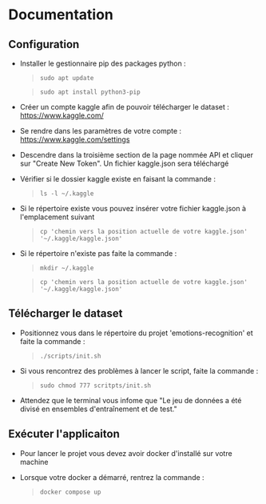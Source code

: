 # Documentation

## Configuration 
- Installer le gestionnaire pip des packages python :
    > `sudo apt update` 

    > `sudo apt install python3-pip`

- Créer un compte kaggle afin de pouvoir télécharger le dataset : https://www.kaggle.com/

- Se rendre dans les paramètres de votre compte : https://www.kaggle.com/settings

- Descendre dans la troisième section de la page nommée API et cliquer sur "Create New Token".
Un fichier kaggle.json sera téléchargé

- Vérifier si le dossier kaggle existe en faisant la commande :
    > `ls -l ~/.kaggle`

- Si le répertoire existe vous pouvez insérer votre fichier kaggle.json à l'emplacement suivant 
    > `cp 'chemin vers la position actuelle de votre kaggle.json' '~/.kaggle/kaggle.json'`

- Si le répertoire n'existe pas faite la commande :
    > `mkdir ~/.kaggle`

    > `cp 'chemin vers la position actuelle de votre kaggle.json' '~/.kaggle/kaggle.json'`

## Télécharger le dataset
- Positionnez vous dans le répertoire du projet 'emotions-recognition' et faite la commande :
    > `./scripts/init.sh`

- Si vous rencontrez des problèmes à lancer le script, faite la commande :
    > `sudo chmod 777 scritpts/init.sh`

- Attendez que le terminal vous infome que "Le jeu de données a été divisé en ensembles d'entraînement et de test."

## Exécuter l'applicaiton
- Pour lancer le projet vous devez avoir docker d'installé sur votre machine

- Lorsque votre docker a démarré, rentrez la commande :
    > `docker compose up`

